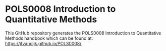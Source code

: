 # POLS0008 Introduction to Quantitative Methods

This GitHub repository generates the POLS0008 Introduction to Quantitative Methods handbook which can be found at: https://jtvandijk.github.io/POLS0008/
